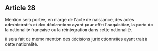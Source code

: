 Article 28
----
Mention sera portée, en marge de l'acte de naissance, des actes administratifs
et des déclarations ayant pour effet l'acquisition, la perte de la nationalité
française ou la réintégration dans cette nationalité.

Il sera fait de même mention des décisions juridictionnelles ayant trait à cette
nationalité.
